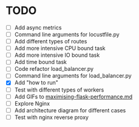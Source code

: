 # TODO

- [ ] Add async metrics
- [ ] Command line arguments for locustfile.py
- [ ] Add different types of routes
- [ ] Add more intensive CPU bound task
- [ ] Add more intensive IO bound task
- [ ] Add time bound task
- [ ] Code refactor load_balancer.py
- [ ] Command line arguments for load_balancer.py
- [x] Add "how to run" 
- [ ] Test with different types of workers
- [ ] Add GIFs to [maximising-flask-performance.md](maximising-flask-performance.md)
- [ ] Explore Nginx
- [ ] Add architecture diagram for different cases
- [ ] Test with nginx reverse proxy
